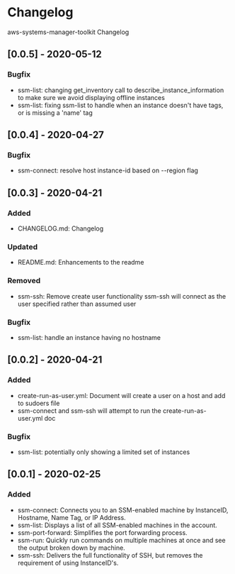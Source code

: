 # Changelog
aws-systems-manager-toolkit Changelog

## [0.0.5] - 2020-05-12
### Bugfix
- ssm-list: changing get_inventory call to describe_instance_information to make sure we avoid displaying offline instances
- ssm-list: fixing ssm-list to handle when an instance doesn't have tags, or is missing a 'name' tag

## [0.0.4] - 2020-04-27
### Bugfix
- ssm-connect: resolve host instance-id based on --region flag

## [0.0.3] - 2020-04-21
### Added
- CHANGELOG.md: Changelog
### Updated
- README.md: Enhancements to the readme
### Removed
- ssm-ssh: Remove create user functionality ssm-ssh will connect as the user specified rather than assumed user
### Bugfix
- ssm-list: handle an instance having no hostname

## [0.0.2] - 2020-04-21
### Added
- create-run-as-user.yml: Document will create a user on a host and add to sudoers file 
- ssm-connect and ssm-ssh will attempt to run the create-run-as-user.yml doc
### Bugfix
- ssm-list: potentially only showing a limited set of instances

## [0.0.1] - 2020-02-25
### Added
- ssm-connect: Connects you to an SSM-enabled machine by InstanceID, Hostname, Name Tag, or IP Address.
- ssm-list: Displays a list of all SSM-enabled machines in the account.
- ssm-port-forward: Simplifies the port forwarding process.
- ssm-run: Quickly run commands on multiple machines at once and see the output broken down by machine.
- ssm-ssh: Delivers the full functionality of SSH, but removes the requirement of using InstanceID's.
